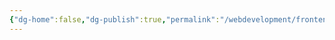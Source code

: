 ```yaml
---
{"dg-home":false,"dg-publish":true,"permalink":"/webdevelopment/frontend/javascript/single-page-applications/frameworks/angular/","dgPassFrontmatter":true,"noteIcon":""}
---
```


